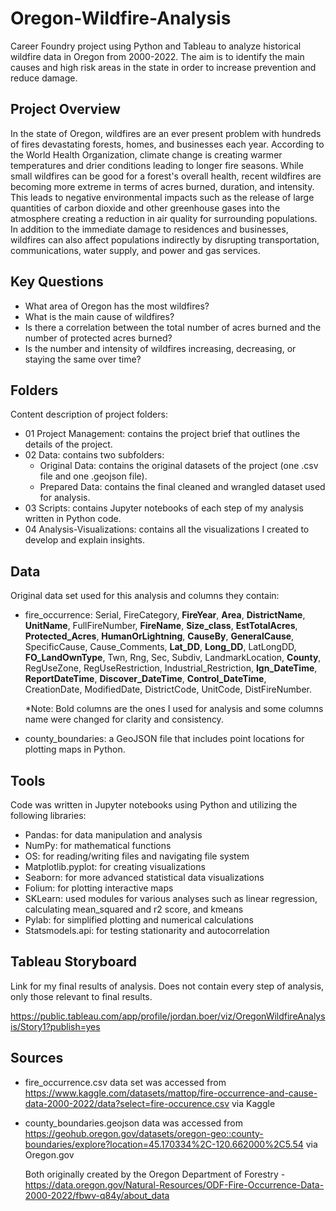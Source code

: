 # Oregon-Wildfire-Analysis
Career Foundry project using Python and Tableau to analyze historical wildfire data in Oregon from 2000-2022. The aim is to identify the main causes and high risk areas in the state in order to increase prevention and reduce damage.
## Project Overview
In the state of Oregon, wildfires are an ever present problem with hundreds of fires devastating forests, homes, and businesses each year. According to the World Health Organization, climate change is creating warmer temperatures and drier conditions leading to longer fire seasons. While small wildfires can be good for a forest's overall health, recent wildfires are becoming more extreme in terms of acres burned, duration, and intensity. This leads to negative environmental impacts such as the release of large quantities of carbon dioxide and other greenhouse gases into the atmosphere creating a reduction in air quality for surrounding populations. In addition to the immediate damage to residences and businesses, wildfires can also affect populations indirectly by disrupting transportation, communications, water supply, and power and gas services. 
## Key Questions
- What area of Oregon has the most wildfires?
- What is the main cause of wildfires?
- Is there a correlation between the total number of acres burned and the number of protected acres burned?
- Is the number and intensity of wildfires increasing, decreasing, or staying the same over time?
## Folders
Content description of project folders:
- 01 Project Management: contains the project brief that outlines the details of the project.
- 02 Data: contains two subfolders:
  - Original Data: contains the original datasets of the project (one .csv file and one .geojson file).
  - Prepared Data: contains the final cleaned and wrangled dataset used for analysis.
- 03 Scripts: contains Jupyter notebooks of each step of my analysis written in Python code.
- 04 Analysis-Visualizations: contains all the visualizations I created to develop and explain insights.
## Data
Original data set used for this analysis and columns they contain:
- fire_occurrence: Serial, FireCategory, **FireYear**, **Area**, **DistrictName**, **UnitName**, FullFireNumber, **FireName**, **Size_class**, **EstTotalAcres**,
    **Protected_Acres**, **HumanOrLightning**, **CauseBy**, **GeneralCause**, SpecificCause, Cause_Comments, **Lat_DD**, **Long_DD**, LatLongDD, **FO_LandOwnType**,
    Twn, Rng, Sec, Subdiv, LandmarkLocation, **County**, RegUseZone, RegUseRestriction, Industrial_Restriction, **Ign_DateTime**, **ReportDateTime**,
    **Discover_DateTime**, **Control_DateTime**, CreationDate, ModifiedDate, DistrictCode, UnitCode, DistFireNumber.

  *Note: Bold columns are the ones I used for analysis and some columns name were changed for clarity and consistency.
- county_boundaries: a GeoJSON file that includes point locations for plotting maps in Python.
## Tools
Code was written in Jupyter notebooks using Python and utilizing the following libraries:
- Pandas: for data manipulation and analysis
- NumPy: for mathematical functions
- OS: for reading/writing files and navigating file system
- Matplotlib.pyplot: for creating visualizations
- Seaborn: for more advanced statistical data visualizations
- Folium: for plotting interactive maps
- SKLearn: used modules for various analyses such as linear regression, calculating mean_squared and r2 score, and kmeans
- Pylab: for simplified plotting and numerical calculations
- Statsmodels.api: for testing stationarity and autocorrelation
## Tableau Storyboard
Link for my final results of analysis. Does not contain every step of analysis, only those relevant to final results.

https://public.tableau.com/app/profile/jordan.boer/viz/OregonWildfireAnalysis/Story1?publish=yes
## Sources
 - fire_occurrence.csv data set was accessed from https://www.kaggle.com/datasets/mattop/fire-occurrence-and-cause-data-2000-2022/data?select=fire-occurence.csv via Kaggle
 - county_boundaries.geojson data was accessed from https://geohub.oregon.gov/datasets/oregon-geo::county-boundaries/explore?location=45.170334%2C-120.662000%2C5.54 via Oregon.gov

   Both originally created by the Oregon Department of Forestry - https://data.oregon.gov/Natural-Resources/ODF-Fire-Occurrence-Data-2000-2022/fbwv-q84y/about_data
